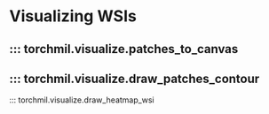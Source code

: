 # Visualizing WSIs

::: torchmil.visualize.patches_to_canvas
-------------------------
::: torchmil.visualize.draw_patches_contour
-------------------------
::: torchmil.visualize.draw_heatmap_wsi